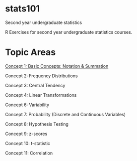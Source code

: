 # stats101
Second year undergraduate statistics

R Exercises for second year undergraduate statistics courses. 

# Topic Areas

[Concept 1: Basic Concepts: Notation & Summation](live/1-intro.r)

Concept 2: Frequency Distributions

Concept 3: Central Tendency

Concept 4: Linear Transformations

Concept 6: Variability

Concept 7: Probability (Discrete and Continuous Variables)

Concept 8: Hypothesis Testing

Concept 9: z-scores

Concept 10: t-statistic

Concept 11: Correlation
